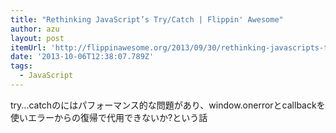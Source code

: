 ```yaml
---
title: "Rethinking JavaScript’s Try/Catch | Flippin' Awesome"
author: azu
layout: post
itemUrl: 'http://flippinawesome.org/2013/09/30/rethinking-javascripts-trycatch/'
date: '2013-10-06T12:38:07.789Z'
tags:
  - JavaScript
---
```

try...catchのにはパフォーマンス的な問題があり、window.onerrorとcallbackを使いエラーからの復帰で代用できないか?という話
